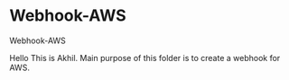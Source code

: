 # Webhook-AWS
Webhook-AWS

Hello This is Akhil. Main purpose of this folder is to create a webhook for AWS.
